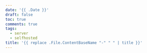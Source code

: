 ```yaml
---
date: '{{ .Date }}'
draft: false
toc: true
comments: true
tags:
  - server
  - selfhosted
title: '{{ replace .File.ContentBaseName "-" " " | title }}'
---
```

